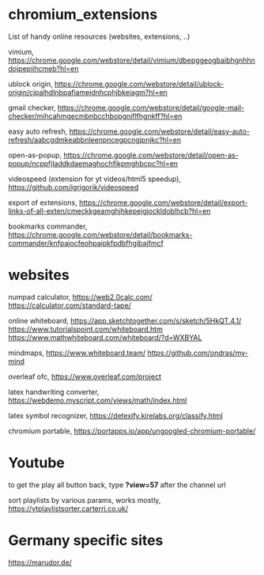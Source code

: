 # chromium_extensions
List of handy online resources (websites, extensions, ..)


vimium, https://chrome.google.com/webstore/detail/vimium/dbepggeogbaibhgnhhndojpepiihcmeb?hl=en

ublock origin, https://chrome.google.com/webstore/detail/ublock-origin/cjpalhdlnbpafiamejdnhcphjbkeiagm?hl=en

gmail checker, https://chrome.google.com/webstore/detail/google-mail-checker/mihcahmgecmbnbcchbopgniflfhgnkff?hl=en

easy auto refresh, https://chrome.google.com/webstore/detail/easy-auto-refresh/aabcgdmkeabbnleenpncegpcngjpnjkc?hl=en

open-as-popup, https://chrome.google.com/webstore/detail/open-as-popup/ncppfjladdkdaemaghochfikpmghbcpc?hl=en

videospeed (extension for yt videos/html5 speedup), https://github.com/igrigorik/videospeed

export of extensions, https://chrome.google.com/webstore/detail/export-links-of-all-exten/cmeckkgeamghjhkepejgjockldoblhcb?hl=en

bookmarks commander, https://chrome.google.com/webstore/detail/bookmarks-commander/knfpajocfeohpaipkfpdbfhgibajfmcf


# websites
numpad calculator, 
https://web2.0calc.com/
https://calculator.com/standard-tape/

online whiteboard, 
https://app.sketchtogether.com/s/sketch/5HkQT.4.1/
https://www.tutorialspoint.com/whiteboard.htm
https://www.mathwhiteboard.com/whiteboard/?d=WXBYAL

mindmaps, https://www.whiteboard.team/
          https://github.com/ondras/my-mind

overleaf ofc, https://www.overleaf.com/project

latex handwriting converter, https://webdemo.myscript.com/views/math/index.html

latex symbol recognizer, https://detexify.kirelabs.org/classify.html

chromium portable, https://portapps.io/app/ungoogled-chromium-portable/

# Youtube

to get the play all button back, type **?view=57** after the channel url

sort playlists by various params, works mostly, https://ytplaylistsorter.carterrj.co.uk/


# Germany specific sites

https://marudor.de/
